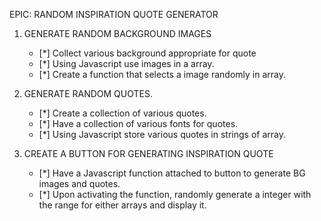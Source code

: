 EPIC:  RANDOM INSPIRATION QUOTE GENERATOR

1. GENERATE RANDOM BACKGROUND IMAGES

    - [*] Collect various background appropriate for quote
    - [*] Using Javascript use images in a array.
    - [*] Create a function that selects a image randomly in array.

2. GENERATE RANDOM QUOTES.

	- [*] Create a collection of various quotes.
	- [*] Have a collection of various fonts for quotes.
	- [*] Using Javascript store various quotes in strings of array.

3. CREATE A BUTTON FOR GENERATING INSPIRATION QUOTE
	
	- [*] Have a Javascript function attached to button to generate BG images and quotes.
	- [*] Upon activating the function, randomly generate a integer with the range for either arrays and display it.